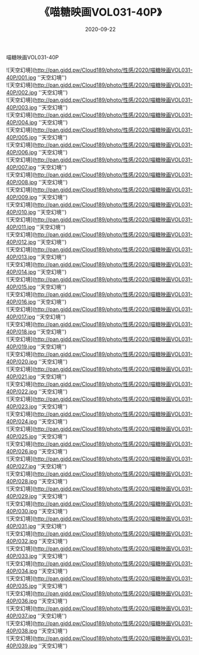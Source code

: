 ﻿---
layout: post
title:  《喵糖映画VOL031-40P》
date:   2020-09-22
img: http://pan.gjdd.pw/Cloud189/photo/性感/2020/喵糖映画VOL031-40P/000.jpg
categories: [美女, 性感, 泳衣]
---

喵糖映画VOL031-40P



![天空幻境](http://pan.gjdd.pw/Cloud189/photo/性感/2020/喵糖映画VOL031-40P/001.jpg ''天空幻境'') <br>
![天空幻境](http://pan.gjdd.pw/Cloud189/photo/性感/2020/喵糖映画VOL031-40P/002.jpg ''天空幻境'') <br>
![天空幻境](http://pan.gjdd.pw/Cloud189/photo/性感/2020/喵糖映画VOL031-40P/003.jpg ''天空幻境'') <br>
![天空幻境](http://pan.gjdd.pw/Cloud189/photo/性感/2020/喵糖映画VOL031-40P/004.jpg ''天空幻境'') <br>
![天空幻境](http://pan.gjdd.pw/Cloud189/photo/性感/2020/喵糖映画VOL031-40P/005.jpg ''天空幻境'') <br>
![天空幻境](http://pan.gjdd.pw/Cloud189/photo/性感/2020/喵糖映画VOL031-40P/006.jpg ''天空幻境'') <br>
![天空幻境](http://pan.gjdd.pw/Cloud189/photo/性感/2020/喵糖映画VOL031-40P/007.jpg ''天空幻境'') <br>
![天空幻境](http://pan.gjdd.pw/Cloud189/photo/性感/2020/喵糖映画VOL031-40P/008.jpg ''天空幻境'') <br>
![天空幻境](http://pan.gjdd.pw/Cloud189/photo/性感/2020/喵糖映画VOL031-40P/009.jpg ''天空幻境'') <br>
![天空幻境](http://pan.gjdd.pw/Cloud189/photo/性感/2020/喵糖映画VOL031-40P/010.jpg ''天空幻境'') <br>
![天空幻境](http://pan.gjdd.pw/Cloud189/photo/性感/2020/喵糖映画VOL031-40P/011.jpg ''天空幻境'') <br>
![天空幻境](http://pan.gjdd.pw/Cloud189/photo/性感/2020/喵糖映画VOL031-40P/012.jpg ''天空幻境'') <br>
![天空幻境](http://pan.gjdd.pw/Cloud189/photo/性感/2020/喵糖映画VOL031-40P/013.jpg ''天空幻境'') <br>
![天空幻境](http://pan.gjdd.pw/Cloud189/photo/性感/2020/喵糖映画VOL031-40P/014.jpg ''天空幻境'') <br>
![天空幻境](http://pan.gjdd.pw/Cloud189/photo/性感/2020/喵糖映画VOL031-40P/015.jpg ''天空幻境'') <br>
![天空幻境](http://pan.gjdd.pw/Cloud189/photo/性感/2020/喵糖映画VOL031-40P/016.jpg ''天空幻境'') <br>
![天空幻境](http://pan.gjdd.pw/Cloud189/photo/性感/2020/喵糖映画VOL031-40P/017.jpg ''天空幻境'') <br>
![天空幻境](http://pan.gjdd.pw/Cloud189/photo/性感/2020/喵糖映画VOL031-40P/018.jpg ''天空幻境'') <br>
![天空幻境](http://pan.gjdd.pw/Cloud189/photo/性感/2020/喵糖映画VOL031-40P/019.jpg ''天空幻境'') <br>
![天空幻境](http://pan.gjdd.pw/Cloud189/photo/性感/2020/喵糖映画VOL031-40P/020.jpg ''天空幻境'') <br>
![天空幻境](http://pan.gjdd.pw/Cloud189/photo/性感/2020/喵糖映画VOL031-40P/021.jpg ''天空幻境'') <br>
![天空幻境](http://pan.gjdd.pw/Cloud189/photo/性感/2020/喵糖映画VOL031-40P/022.jpg ''天空幻境'') <br>
![天空幻境](http://pan.gjdd.pw/Cloud189/photo/性感/2020/喵糖映画VOL031-40P/023.jpg ''天空幻境'') <br>
![天空幻境](http://pan.gjdd.pw/Cloud189/photo/性感/2020/喵糖映画VOL031-40P/024.jpg ''天空幻境'') <br>
![天空幻境](http://pan.gjdd.pw/Cloud189/photo/性感/2020/喵糖映画VOL031-40P/025.jpg ''天空幻境'') <br>
![天空幻境](http://pan.gjdd.pw/Cloud189/photo/性感/2020/喵糖映画VOL031-40P/026.jpg ''天空幻境'') <br>
![天空幻境](http://pan.gjdd.pw/Cloud189/photo/性感/2020/喵糖映画VOL031-40P/027.jpg ''天空幻境'') <br>
![天空幻境](http://pan.gjdd.pw/Cloud189/photo/性感/2020/喵糖映画VOL031-40P/028.jpg ''天空幻境'') <br>
![天空幻境](http://pan.gjdd.pw/Cloud189/photo/性感/2020/喵糖映画VOL031-40P/029.jpg ''天空幻境'') <br>
![天空幻境](http://pan.gjdd.pw/Cloud189/photo/性感/2020/喵糖映画VOL031-40P/030.jpg ''天空幻境'') <br>
![天空幻境](http://pan.gjdd.pw/Cloud189/photo/性感/2020/喵糖映画VOL031-40P/031.jpg ''天空幻境'') <br>
![天空幻境](http://pan.gjdd.pw/Cloud189/photo/性感/2020/喵糖映画VOL031-40P/032.jpg ''天空幻境'') <br>
![天空幻境](http://pan.gjdd.pw/Cloud189/photo/性感/2020/喵糖映画VOL031-40P/033.jpg ''天空幻境'') <br>
![天空幻境](http://pan.gjdd.pw/Cloud189/photo/性感/2020/喵糖映画VOL031-40P/034.jpg ''天空幻境'') <br>
![天空幻境](http://pan.gjdd.pw/Cloud189/photo/性感/2020/喵糖映画VOL031-40P/035.jpg ''天空幻境'') <br>
![天空幻境](http://pan.gjdd.pw/Cloud189/photo/性感/2020/喵糖映画VOL031-40P/036.jpg ''天空幻境'') <br>
![天空幻境](http://pan.gjdd.pw/Cloud189/photo/性感/2020/喵糖映画VOL031-40P/037.jpg ''天空幻境'') <br>
![天空幻境](http://pan.gjdd.pw/Cloud189/photo/性感/2020/喵糖映画VOL031-40P/038.jpg ''天空幻境'') <br>
![天空幻境](http://pan.gjdd.pw/Cloud189/photo/性感/2020/喵糖映画VOL031-40P/039.jpg ''天空幻境'') <br>